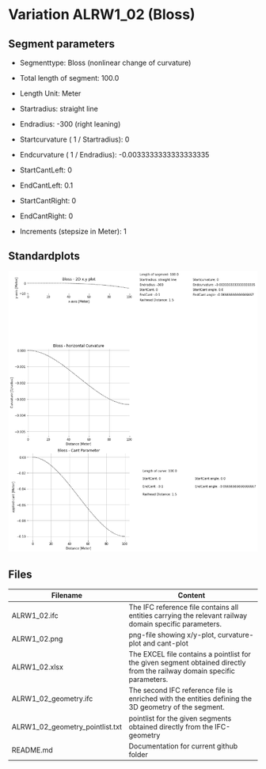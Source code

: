 # Variation ALRW1_02 (Bloss)

## Segment parameters

* Segmenttype: Bloss (nonlinear change of curvature)

* Total length of segment: 100.0

* Length Unit: Meter

* Startradius: straight line

* Endradius: -300 (right leaning)

* Startcurvature ( 1 / Startradius): 0

* Endcurvature ( 1 / Endradius): -0.0033333333333333335

* StartCantLeft: 0

* EndCantLeft: 0.1

* StartCantRight: 0

* EndCantRight: 0

* Increments (stepsize in Meter): 1

## Standardplots

<img src="./ALRW1_02.png">


## Files


| Filename                      | Content |
| ----------------------------- | --------------------------------------------------------------------------------------------- |
| ALRW1_02.ifc | The IFC reference file contains all entities carrying the relevant railway domain specific parameters. |
| ALRW1_02.png | png-file showing x/y-plot, curvature-plot and cant-plot  |
| ALRW1_02.xlsx | The EXCEL file contains a pointlist for the given segment obtained directly from the railway domain specific parameters.  |
| ALRW1_02_geometry.ifc | The second IFC reference file is enriched with the entities defining the 3D geometry of the segment.  |
| ALRW1_02_geometry_pointlist.txt | pointlist for the given segments obtained directly from the IFC-geometry  |
| README.md | Documentation for current github folder  |


